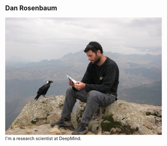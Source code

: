 ## Dan Rosenbaum

![Dan Rosenbaum](https://github.com/danrsm/danrsm.github.io/blob/master/danrosenbaum.jpeg) I'm a research scientist at DeepMind.

